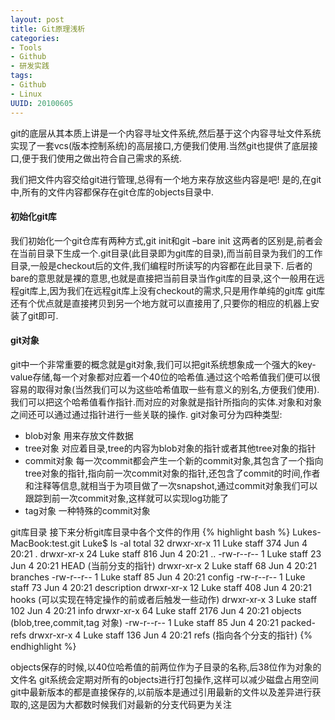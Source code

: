 ```yaml
---
layout: post
title: Git原理浅析
categories:
- Tools
- Github
- 研发实践
tags:
- Github
- Linux
UUID: 20100605
---
```


git的底层从其本质上讲是一个内容寻址文件系统,然后基于这个内容寻址文件系统实现了一套vcs(版本控制系统)的高层接口,方便我们使用.当然git也提供了底层接口,便于我们使用之做出符合自己需求的系统.

我们把文件内容交给git进行管理,总得有一个地方来存放这些内容是吧!
是的,在git中,所有的文件内容都保存在git仓库的objects目录中.

#### 初始化git库

我们初始化一个git仓库有两种方式,git init和git –bare init
这两者的区别是,前者会在当前目录下生成一个.git目录(此目录即为git库的目录),而当前目录为我们的工作目录,一般是checkout后的文件,我们编程时所读写的内容都在此目录下.
后者的bare的意思就是裸的意思,也就是直接把当前目录当作git库的目录,这个一般用在远程git库上,因为我们在远程git库上没有checkout的需求,只是用作单纯的git库
git库还有个优点就是直接拷贝到另一个地方就可以直接用了,只要你的相应的机器上安装了git即可.

#### git对象

git中一个非常重要的概念就是git对象,我们可以把git系统想象成一个强大的key-value存储,每一个对象都对应着一个40位的哈希值.通过这个哈希值我们便可以很容易的取得对象(当然我们可以为这些哈希值取一些有意义的别名,方便我们使用).我们可以把这个哈希值看作指针.而对应的对象就是指针所指向的实体.对象和对象之间还可以通过通过指针进行一些关联的操作.
git对象可分为四种类型:

- blob对象 用来存放文件数据  
- tree对象 对应着目录,tree的内容为blob对象的指针或者其他tree对象的指针
- commit对象 每一次commit都会产生一个新的commit对象,其包含了一个指向tree对象的指针,指向前一次commit对象的指针,还包含了commit的时间,作者和注释等信息,就相当于为项目做了一次snapshot,通过commit对象我们可以跟踪到前一次commit对象,这样就可以实现log功能了
- tag对象 一种特殊的commit对象   

git库目录
接下来分析git库目录中各个文件的作用
{% highlight bash %}
Lukes-MacBook:test.git Luke$ ls -al
total 32
drwxr-xr-x  11 Luke  staff   374 Jun  4 20:21 .
drwxr-xr-x  24 Luke  staff   816 Jun  4 20:21 ..
-rw-r--r--   1 Luke  staff    23 Jun  4 20:21 HEAD (当前分支的指针)
drwxr-xr-x   2 Luke  staff    68 Jun  4 20:21 branches
-rw-r--r--   1 Luke  staff    85 Jun  4 20:21 config
-rw-r--r--   1 Luke  staff    73 Jun  4 20:21 description
drwxr-xr-x  12 Luke  staff   408 Jun  4 20:21 hooks (可以实现在特定操作的前或者后触发一些动作)
drwxr-xr-x   3 Luke  staff   102 Jun  4 20:21 info
drwxr-xr-x  64 Luke  staff  2176 Jun  4 20:21 objects (blob,tree,commit,tag 对象)
-rw-r--r--   1 Luke  staff    85 Jun  4 20:21 packed-refs
drwxr-xr-x   4 Luke  staff   136 Jun  4 20:21 refs (指向各个分支的指针)
{% endhighlight %}


objects保存的时候,以40位哈希值的前两位作为子目录的名称,后38位作为对象的文件名
git系统会定期对所有的objects进行打包操作,这样可以减少磁盘占用空间
git中最新版本的都是直接保存的,以前版本是通过引用最新的文件以及差异进行获取的,这是因为大都数时候我们对最新的分支代码更为关注
